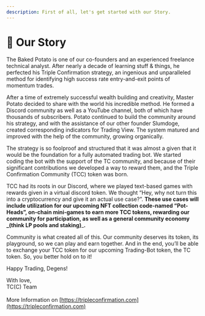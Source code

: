 ```yaml
---
description: First of all, let's get started with our Story.
---
```


# 📑 Our Story

The Baked Potato is one of our co-founders and an experienced freelance technical analyst. After nearly a decade of learning stuff & things, he perfected his Triple Confirmation strategy, an ingenious and unparalleled method for identifying high success rate entry-and-exit points of momentum trades.

After a time of extremely successful wealth building and creativity, Master Potato decided to share with the world his incredible method. He formed a Discord community as well as a YouTube channel, both of which have thousands of subscribers. Potato continued to build the community around his strategy, and with the assistance of our other founder Slumdoge, created corresponding indicators for Trading View. The system matured and improved with the help of the community, growing organically.

The strategy is so foolproof and structured that it was almost a given that it would be the foundation for a fully automated trading bot. We started coding the bot with the support of the TC community, and because of their significant contributions we developed a way to reward them, and the Triple Confirmation Community (TCC) token was born.

TCC had its roots in our Discord, where we played text-based games with rewards given in a virtual discord token. We thought “Hey, why not turn this into a cryptocurrency and give it an actual use case?”. **These use cases will include utilization for our upcoming NFT collection code-named “Pot-Heads”, on-chain mini-games to earn more TCC tokens, rewarding our community for participation, as well as a general community economy **_**(think LP pools and staking)**_**.**

Community is what created all of this. Our community deserves its token, its playground, so we can play and earn together. And in the end, you’ll be able to exchange your TCC token for our upcoming Trading-Bot token, the TC token. So, you better hold on to it!

Happy Trading, Degens!\
&#x20;

With love,\
TC(C) Team\
\
More Information on [https://tripleconfirmation.com](https://tripleconfirmation.com)
